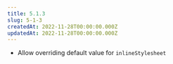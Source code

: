 ```yaml
---
title: 5.1.3
slug: 5-1-3
createdAt: 2022-11-28T00:00:00.000Z
updatedAt: 2022-11-28T00:00:00.000Z
---
```


-   Allow overriding default value for `inlineStylesheet`
